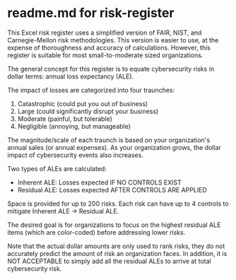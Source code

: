 # readme.md for risk-register


This Excel risk register uses a simplified version of FAIR, NIST, and Carnegie-Mellon risk methodologies. This version is easier to use, at the expense of thoroughness and accuracy of calculations. However, this register is suitable for most small-to-moderate sized organizations.

The general concept for this register is to equate cybersecurity risks in dollar terms: annual loss expectancy (ALE).

The impact of losses are categorized into four traunches:
1. Catastrophic (could put you out of business)
2. Large (could significantly disrupt your business)
3. Moderate (painful, but tolerable)
4. Negligible (annoying, but manageable)

The magnitude/scale of each traunch is based on your organization's annual sales (or annual expenses). As your organization grows, the dollar impact of cybersecurity events also increases.

Two types of ALEs are calculated:
- Inherent ALE: Losses expected IF NO CONTROLS EXIST
- Residual ALE: Losses expected AFTER CONTROLS ARE APPLIED

Space is provided for up to 200 risks.
Each risk can have up to 4 controls to mitigate Inherent ALE -> Residual ALE.

The desired goal is for organizations to focus on the highest residual ALE items (which are color-coded) before addressing lower risks.

Note that the actual dollar amounts are only used to rank risks, they do not accurately predict the amount of risk an organization faces. In addition, it is NOT ACCEPTABLE to simply add all the residual ALEs to arrive at total cybersecurity risk.
